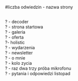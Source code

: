#liczba odwiedzin - nazwa strony <br>&nbsp;<br>

<span id="baster0stats">?</span> - decoder <br>
<span id="baster1stats">?</span> - strona startowa <br>
<span id="baster2stats">?</span> - galeria <br>
<span id="baster3stats">?</span> - oferta <br>
<span id="baster4stats">?</span>- holistic <br>
<span id="baster5stats">?</span> - wydarzenia <br>
<span id="baster6stats">?</span> - newsletter <br>
<span id="baster7stats">?</span> - o mnie <br>
<span id="baster8stats">?</span> - kolo zycia <br>
<span id="baster9stats">?</span> - raz dwa trzy próba mikrofonu <br>
<span id="baster10stats">?</span> - pytania i odpowiedzi listopad <br>



<script>
function licznikodw(koncowka) {
var xhr4 = new XMLHttpRequest();
var url4 = "https://autoserwis.leki.expert/" + koncowka + "/";
xhr4.open("POST", url4, true);
xhr4.setRequestHeader("Content-Type", "application/json; charset=utf-8");
xhr4.setRequestHeader("Data-Type", "json");

xhr4.onreadystatechange = function () {
    if (xhr4.readyState === 4 && xhr4.status === 200) {
        var json = JSON.parse(xhr4.responseText);
        var compare4 = json.info;
        document.getElementById(koncowka).innerHTML = compare4;
    }

}

var data4 = JSON.stringify('{"wtf": "logowanie"}');
xhr4.send(data4);


};

licznikodw("baster0stats"); 
licznikodw("baster1stats"); 
licznikodw("baster2stats"); 
licznikodw("baster3stats"); 
licznikodw("baster4stats"); 
licznikodw("baster5stats"); 
licznikodw("baster6stats"); 
licznikodw("baster7stats");
licznikodw("baster8stats"); 
licznikodw("baster9stats"); 
licznikodw("baster10stats"); 
licznikodw("baster11stats"); 
  
</script>
